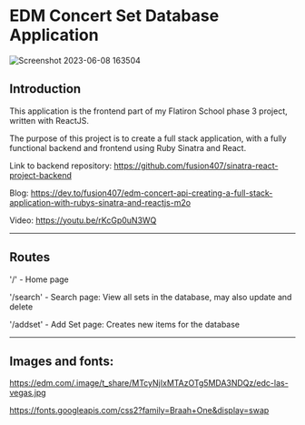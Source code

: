 # EDM Concert Set Database Application

![Screenshot 2023-06-08 163504](https://github.com/fusion407/sinatra-react-project-frontend/assets/61926486/83edd5ef-11fd-4e1d-b23d-ebe79e4775d4)

## Introduction

This application is the frontend part of my Flatiron School phase 3 project, written with ReactJS.

The purpose of this project is to create a full stack application, with a fully functional backend and frontend using Ruby Sinatra and React.

Link to backend repository: https://github.com/fusion407/sinatra-react-project-backend

Blog: https://dev.to/fusion407/edm-concert-api-creating-a-full-stack-application-with-rubys-sinatra-and-reactjs-m2o

Video: https://youtu.be/rKcGp0uN3WQ

-------------

## Routes

'/' - Home page

'/search' - Search page: View all sets in the database, may also update and delete

'/addset' - Add Set page: Creates new items for the database

-------------

## Images and fonts:

https://edm.com/.image/t_share/MTcyNjIxMTAzOTg5MDA3NDQz/edc-las-vegas.jpg

https://fonts.googleapis.com/css2?family=Braah+One&display=swap
